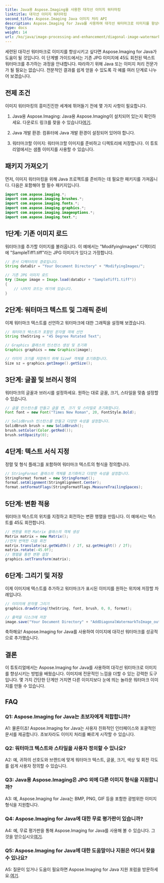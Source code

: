 ```yaml
---
title: Java용 Aspose.Imaging을 사용한 대각선 이미지 워터마킹
linktitle: 대각선 이미지 워터마킹
second_title: Aspose.Imaging Java 이미지 처리 API
description: Aspose.Imaging for Java를 사용하여 대각선 워터마크로 이미지를 향상하세요. 이 단계별 가이드에 따라 멋진 워터마크가 있는 이미지를 손쉽게 만들어보세요.
type: docs
weight: 14
url: /ko/java/image-processing-and-enhancement/diagonal-image-watermarking/
---
```


세련된 대각선 워터마크로 이미지를 향상시키고 싶다면 Aspose.Imaging for Java가 도움이 될 것입니다. 이 단계별 가이드에서는 기존 JPG 이미지에 45도 회전된 텍스트 워터마크를 추가하는 과정을 안내합니다. 따라하기 위해 Java 또는 이미지 처리 전문가가 될 필요는 없습니다. 전문적인 결과를 쉽게 얻을 수 있도록 각 예를 여러 단계로 나누어 보겠습니다.

## 전제 조건

이미지 워터마킹의 흥미진진한 세계에 뛰어들기 전에 몇 가지 사항이 필요합니다.

1.  Java용 Aspose.Imaging: Java용 Aspose.Imaging이 설치되어 있는지 확인하세요. 다운로드 링크를 찾을 수 있습니다[여기](https://releases.aspose.com/imaging/java/).

2. Java 개발 환경: 컴퓨터에 Java 개발 환경이 설정되어 있어야 합니다.

3. 워터마크할 이미지: 워터마크할 이미지를 준비하고 디렉토리에 저장합니다. 이 튜토리얼에서는 샘플 이미지를 사용할 수 있습니다.

## 패키지 가져오기

먼저, 이미지 워터마킹을 위해 Java 프로젝트를 준비하는 데 필요한 패키지를 가져옵니다. 다음은 포함해야 할 필수 패키지입니다.

```java
import com.aspose.imaging.*;
import com.aspose.imaging.brushes.*;
import com.aspose.imaging.fonts.*;
import com.aspose.imaging.graphics.*;
import com.aspose.imaging.imageoptions.*;
import com.aspose.imaging.text.*;
```

## 1단계: 기존 이미지 로드

워터마크를 추가할 이미지를 불러옵니다. 이 예에서는 "ModifyingImages" 디렉터리에 "SampleTiff1.tiff"라는 JPG 이미지가 있다고 가정합니다.

```java
// 문서 디렉터리의 경로입니다.
String dataDir = "Your Document Directory" + "ModifyingImages/";

// 기존 JPG 이미지 로드
try (Image image = Image.load(dataDir + "SampleTiff1.tiff"))
{
    // 나머지 코드는 여기에 있습니다.
}
```

## 2단계: 워터마크 텍스트 및 그래픽 준비

이제 워터마크 텍스트를 선언하고 워터마크에 대한 그래픽을 설정해 보겠습니다.

```java
// 워터마크 텍스트가 포함된 문자열 객체 선언
String theString = "45 Degree Rotated Text";

// Graphics 클래스의 인스턴스 생성 및 초기화
Graphics graphics = new Graphics(image);

// 이미지 크기를 저장하기 위해 SizeF 객체를 초기화합니다.
Size sz = graphics.getImage().getSize();
```

## 3단계: 글꼴 및 브러시 정의

워터마크의 글꼴과 브러시를 설정하세요. 원하는 대로 글꼴, 크기, 스타일을 맞춤 설정할 수 있습니다.

```java
// 글꼴 인스턴스를 만들고 글꼴 면, 크기 및 스타일로 초기화합니다.
Font font = new Font("Times New Roman", 20, FontStyle.Bold);

// SolidBrush 인스턴스를 만들고 다양한 속성을 설정합니다.
SolidBrush brush = new SolidBrush();
brush.setColor(Color.getRed());
brush.setOpacity(0);
```

## 4단계: 텍스트 서식 지정

정렬 및 형식 플래그를 포함하여 워터마크 텍스트의 형식을 정의합니다.

```java
// StringFormat 클래스의 객체를 초기화하고 다양한 속성을 설정합니다.
StringFormat format = new StringFormat();
format.setAlignment(StringAlignment.Center);
format.setFormatFlags(StringFormatFlags.MeasureTrailingSpaces);
```

## 5단계: 변환 적용

워터마크 텍스트의 위치를 지정하고 회전하는 변환 행렬을 만듭니다. 이 예에서는 텍스트를 45도 회전합니다.

```java
// 변환을 위한 Matrix 클래스의 객체 생성
Matrix matrix = new Matrix();
//먼저 번역한 다음 회전
matrix.translate(sz.getWidth() / 2f, sz.getHeight() / 2f);
matrix.rotate(-45.0f);
// 행렬을 통한 변환 설정
graphics.setTransform(matrix);
```

## 6단계: 그리기 및 저장

이제 이미지에 텍스트를 추가하고 워터마크가 표시된 이미지를 원하는 위치에 저장할 차례입니다.

```java
// 이미지에 문자열 그리기
graphics.drawString(theString, font, brush, 0, 0, format);

// 출력을 디스크에 저장
image.save("Your Document Directory" + "AddDiagonalWatermarkToImage_out.jpg");
```

축하해요! Aspose.Imaging for Java를 사용하여 이미지에 대각선 워터마크를 성공적으로 추가했습니다.

## 결론

이 튜토리얼에서는 Aspose.Imaging for Java를 사용하여 대각선 워터마크로 이미지를 향상시키는 방법을 배웠습니다. 이미지에 전문적인 느낌을 더할 수 있는 강력한 도구입니다. 몇 가지 간단한 단계만 거치면 다른 이미지보다 눈에 띄는 놀라운 워터마크 이미지를 만들 수 있습니다.

## FAQ

### Q1: Aspose.Imaging for Java는 초보자에게 적합합니까?

A1: 물론이죠! Aspose.Imaging for Java는 사용자 친화적인 인터페이스와 포괄적인 문서를 제공합니다. 초보자라도 이미지 처리를 빠르게 시작할 수 있습니다.

### Q2: 워터마크 텍스트와 스타일을 사용자 정의할 수 있나요?

A2: 예, 귀하의 선호도와 브랜드에 맞게 워터마크 텍스트, 글꼴, 크기, 색상 및 회전 각도를 쉽게 사용자 정의할 수 있습니다.

### Q3: Java용 Aspose.Imaging은 JPG 외에 다른 이미지 형식을 지원합니까?

A3: 예, Aspose.Imaging for Java는 BMP, PNG, GIF 등을 포함한 광범위한 이미지 형식을 지원합니다.

### Q4: Aspose.Imaging for Java에 대한 무료 평가판이 있습니까?

 A4: 예, 무료 평가판을 통해 Aspose.Imaging for Java를 사용해 볼 수 있습니다. 그것을 얻으십시오[여기](https://releases.aspose.com/).

### Q5: Aspose.Imaging for Java에 대한 도움말이나 지원은 어디서 찾을 수 있나요?

 A5: 질문이 있거나 도움이 필요하면 Aspose.Imaging for Java 지원 포럼을 방문하세요.[여기](https://forum.aspose.com/).